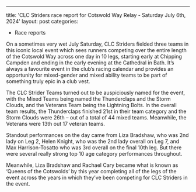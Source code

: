 ---
title: 'CLC Striders race report for Cotswold Way Relay - Saturday July 6th, 2024'
layout: post
categories:
  - Race reports

On a sometimes very wet July Saturday, CLC Striders fielded three teams in this iconic local event which sees runners competing over the entire length of the Cotswold Way across one day in 10 legs, starting early at Chipping Campden and ending in the early evening at the Cathedral in Bath. It’s always a favourite event in the club’s racing calendar and provides an opportunity for mixed-gender and mixed ability teams to be part of something truly epic in a club vest.

The CLC Strider Teams turned out to be auspiciously named for the event, with the Mixed Teams being named the Thunderclaps and the Storm Clouds, and the Veterans Team being the Lightning Bolts. In the overall team results, the Thunderclaps finished 21st in their team category and the Storm Clouds were 26th – out of a total of 44 mixed teams. Meanwhile, the Veterans were 13th out 17 veteran teams.

Standout performances on the day came from Liza Bradshaw, who was 2nd lady on Leg 2, Helen Knight, who was the 2nd lady overall on Leg 7, and Max Harrison-Tosatto who was 3rd overall on the final 10th leg. But there were several really strong top 10 age category performances throughout.

Meanwhile, Liza Bradshaw and Rachael Cary became what is known as ‘Queens of the Cotswolds’ by this year completing all of the legs of the event across the years in which they’ve been competing for CLC Striders in the event.